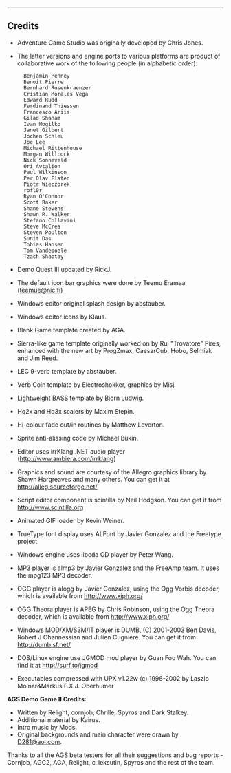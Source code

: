 []()


------------------------------------------------------------------------

Credits
-------

-   Adventure Game Studio was originally developed by Chris Jones.
-   The latter versions and engine ports to various platforms are
    product of collaborative work of the following people (in alphabetic
    order):

          Benjamin Penney
          Benoit Pierre
          Bernhard Rosenkraenzer
          Cristian Morales Vega
          Edward Rudd
          Ferdinand Thiessen
          Francesco Ariis
          Gilad Shaham
          Ivan Mogilko
          Janet Gilbert
          Jochen Schleu
          Joe Lee
          Michael Rittenhouse
          Morgan Willcock
          Nick Sonneveld
          Ori Avtalion
          Paul Wilkinson
          Per Olav Flaten
          Piotr Wieczorek
          rofl0r
          Ryan O'Connor
          Scott Baker
          Shane Stevens
          Shawn R. Walker
          Stefano Collavini
          Steve McCrea
          Steven Poulton
          Sunit Das
          Tobias Hansen
          Tom Vandepoele
          Tzach Shabtay

-   Demo Quest III updated by RickJ.
-   The default icon bar graphics were done by Teemu
    Eramaa (teemue@nic.fi)
-   Windows editor original splash design by abstauber.
-   Windows editor icons by Klaus.
-   Blank Game template created by AGA.
-   Sierra-like game template originally worked on by Rui "Trovatore"
    Pires, enhanced with the new art by ProgZmax, CaesarCub, Hobo,
    Selmiak and Jim Reed.
-   LEC 9-verb template by abstauber.
-   Verb Coin template by Electroshokker, graphics by Misj.
-   Lightweight BASS template by Bjorn Ludwig.
-   Hq2x and Hq3x scalers by Maxim Stepin.
-   Hi-colour fade out/in routines by Matthew Leverton.
-   Sprite anti-aliasing code by Michael Bukin.
-   Editor uses irrKlang .NET audio
    player (http://www.ambiera.com/irrklang)
-   Graphics and sound are courtesy of the Allegro graphics library by
    Shawn Hargreaves and many others. You can get it at
    http://alleg.sourceforge.net/
-   Script editor component is scintilla by Neil Hodgson. You can get it
    from http://www.scintilla.org
-   Animated GIF loader by Kevin Weiner.
-   TrueType font display uses ALFont by Javier Gonzalez and the
    Freetype project.
-   Windows engine uses libcda CD player by Peter Wang.
-   MP3 player is almp3 by Javier Gonzalez and the FreeAmp team. It uses
    the mpg123 MP3 decoder.
-   OGG player is alogg by Javier Gonzalez, using the Ogg Vorbis
    decoder, which is available from http://www.xiph.org/
-   OGG Theora player is APEG by Chris Robinson, using the Ogg Theora
    decoder, which is available from http://www.xiph.org/
-   Windows MOD/XM/S3M/IT player is DUMB, (C) 2001-2003 Ben Davis,
    Robert J Ohannessian and Julien Cugniere. You can get it from
    http://dumb.sf.net/
-   DOS/Linux engine use JGMOD mod player by Guan Foo Wah. You can find
    it at http://surf.to/jgmod
-   Executables compressed with UPX v1.22w (c) 1996-2002 by Laszlo
    Molnar&Markus F.X.J. Oberhumer

**AGS Demo Game II Credits:**

-   Written by Relight, cornjob, Chrille, Spyros and Dark Stalkey.
-   Additional material by Kairus.
-   Intro music by Mods.
-   Original backgrounds and main character were drawn by D281@aol.com.

Thanks to all the AGS beta testers for all their suggestions and bug
reports - Cornjob, AGC2, AGA, Relight, c\_leksutin, Spyros and the rest
of the team.


